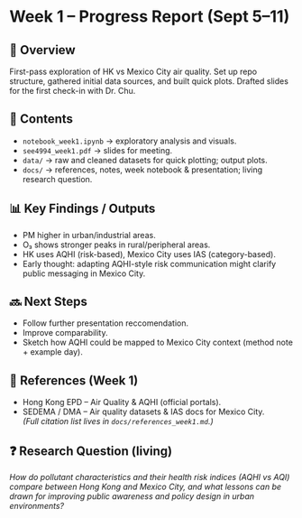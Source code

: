 # Week 1 – Progress Report (Sept 5–11)

## 📌 Overview
First-pass exploration of HK vs Mexico City air quality. Set up repo structure, gathered initial data sources, and built quick plots. Drafted slides for the first check-in with Dr. Chu.

## 📂 Contents
- `notebook_week1.ipynb` → exploratory analysis and visuals.  
- `see4994_week1.pdf` → slides for meeting.  
- `data/` → raw and cleaned datasets for quick plotting; output plots.
- `docs/` → references, notes, week notebook & presentation; living research question.

## 📊 Key Findings / Outputs
- PM higher in urban/industrial areas.
- O₃ shows stronger peaks in rural/peripheral areas.  
- HK uses AQHI (risk-based), Mexico City uses IAS (category-based).  
- Early thought: adapting AQHI-style risk communication might clarify public messaging in Mexico City.

## 🔜 Next Steps
- Follow further presentation reccomendation.  
- Improve comparability.  
- Sketch how AQHI could be mapped to Mexico City context (method note + example day).

## 🧾 References (Week 1)
- Hong Kong EPD – Air Quality & AQHI (official portals).  
- SEDEMA / DMA – Air quality datasets & IAS docs for Mexico City.  
*(Full citation list lives in `docs/references_week1.md`.)*

## ❓ Research Question (living)
*How do pollutant characteristics and their health risk indices (AQHI vs AQI) compare between Hong Kong and Mexico City, and what lessons can be drawn for improving public awareness and policy design in urban environments?*

